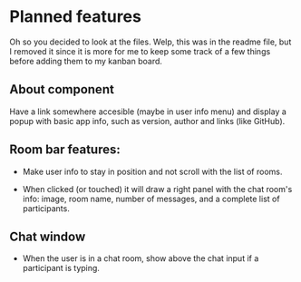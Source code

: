 # Planned features

Oh so you decided to look at the files. Welp, this was in the readme file, but I removed it since it is more for me to keep some track of a few things before adding them to my kanban board.

## About component

Have a link somewhere accesible (maybe in user info menu) and display a popup with basic app info, such as version, author and links (like GitHub).

## Room bar features:

- Make user info to stay in position and not scroll with the list of rooms.

- When clicked (or touched) it will draw a right panel with the chat room's info: image, room name, number of messages, and a complete list of participants.

## Chat window

- When the user is in a chat room, show above the chat input if a participant is typing.
